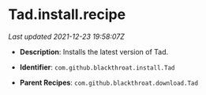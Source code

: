 # Tad.install.recipe

_Last updated 2021-12-23 19:58:07Z_

- **Description**: Installs the latest version of Tad.

- **Identifier**: `com.github.blackthroat.install.Tad`

- **Parent Recipes**: `com.github.blackthroat.download.Tad`